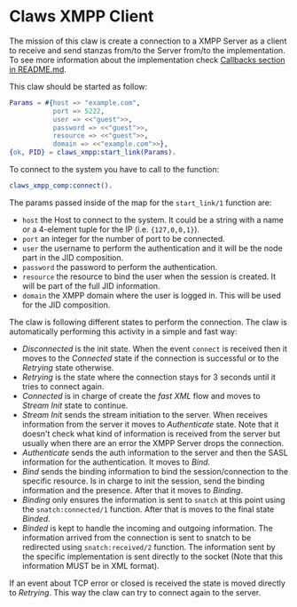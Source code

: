 Claws XMPP Client
=================

The mission of this claw is create a connection to a XMPP Server as a client to receive and send stanzas from/to the Server from/to the implementation. To see more information about the implementation check [Callbacks section in README.md](../README.md#Callbacks).

This claw should be started as follow:

```erlang
Params = #{host => "example.com",
           port => 5222,
           user => <<"guest">>,
           password => <<"guest">>,
           resource => <<"guest">>,
           domain => <<"example.com">>},
{ok, PID} = claws_xmpp:start_link(Params).
```

To connect to the system you have to call to the function:

```erlang
claws_xmpp_comp:connect().
```

The params passed inside of the map for the `start_link/1` function are:

- `host` the Host to connect to the system. It could be a string with a name or a 4-element tuple for the IP (i.e. `{127,0,0,1}`).
- `port` an integer for the number of port to be connected.
- `user` the username to perform the authentication and it will be the node part in the JID composition.
- `password` the password to perform the authentication.
- `resource` the resource to bind the user when the session is created. It will be part of the full JID information.
- `domain` the XMPP domain where the user is logged in. This will be used for the JID composition.

The claw is following different states to perform the connection. The claw is automatically performing this activity in a simple and fast way:

- *Disconnected* is the init state. When the event `connect` is received then it moves to the *Connected* state if the connection is successful or to the *Retrying* state otherwise.
- *Retrying* is the state where the connection stays for 3 seconds until it tries to connect again.
- *Connected* is in charge of create the *fast XML* flow and moves to *Stream Init* state to continue.
- *Stream Init* sends the stream initiation to the server. When receives information from the server it moves to *Authenticate* state. Note that it doesn't check what kind of information is received from the server but usually when there are an error the XMPP Server drops the connection.
- *Authenticate* sends the auth information to the server and then the SASL information for the authentication. It moves to *Bind*.
- *Bind* sends the binding information to bind the session/connection to the specific resource. Is in charge to init the session, send the binding information and the presence. After that it moves to *Binding*.
- *Binding* only ensures the information is sent to `snatch` at this point using the `snatch:connected/1` function. After that is moves to the final state *Binded*.
- *Binded* is kept to handle the incoming and outgoing information. The information arrived from the connection is sent to snatch to be redirected using `snatch:received/2` function. The information sent by the specific implementation is sent directly to the socket (Note that this information MUST be in XML format).

If an event about TCP error or closed is received the state is moved directly to *Retrying*. This way the claw can try to connect again to the server.
